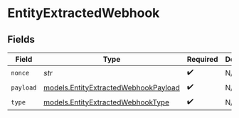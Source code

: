 # EntityExtractedWebhook


## Fields

| Field                                                                              | Type                                                                               | Required                                                                           | Description                                                                        |
| ---------------------------------------------------------------------------------- | ---------------------------------------------------------------------------------- | ---------------------------------------------------------------------------------- | ---------------------------------------------------------------------------------- |
| `nonce`                                                                            | *str*                                                                              | :heavy_check_mark:                                                                 | N/A                                                                                |
| `payload`                                                                          | [models.EntityExtractedWebhookPayload](../models/entityextractedwebhookpayload.md) | :heavy_check_mark:                                                                 | N/A                                                                                |
| `type`                                                                             | [models.EntityExtractedWebhookType](../models/entityextractedwebhooktype.md)       | :heavy_check_mark:                                                                 | N/A                                                                                |